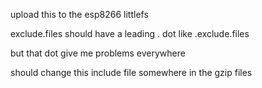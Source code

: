 upload this to the esp8266 littlefs

exclude.files should have a leading . dot like .exclude.files

but that dot give me problems everywhere

should change this include file somewhere in the gzip files
